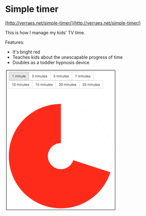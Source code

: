 # Simple timer

[http://verraes.net/simple-timer/](http://verraes.net/simple-timer/)

This is how I manage my kids' TV time. 

Features:
- It's bright red
- Teaches kids about the unescapable progress of time
- Doubles as a toddler hypnosis device

![screenshot](screenshot.png)
